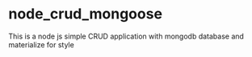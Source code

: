 # node_crud_mongoose
This is a node js simple CRUD application with mongodb database and materialize for style 

